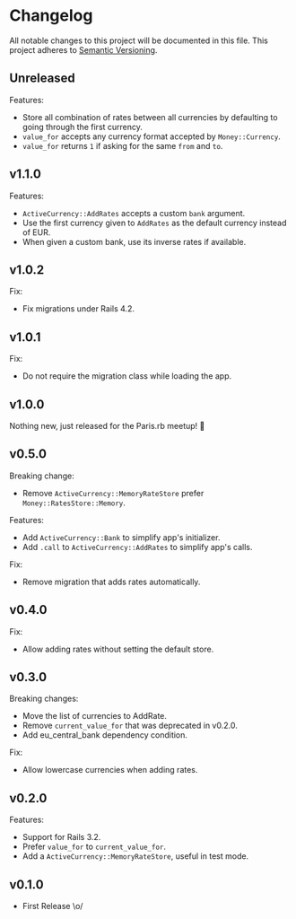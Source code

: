# Changelog

All notable changes to this project will be documented in this file.
This project adheres to [Semantic Versioning].

## Unreleased

Features:

- Store all combination of rates between all currencies by defaulting to going
  through the first currency.
- `value_for` accepts any currency format accepted by `Money::Currency`.
- `value_for` returns `1` if asking for the same `from` and `to`.

## v1.1.0

Features:

- `ActiveCurrency::AddRates` accepts a custom `bank` argument.
- Use the first currency given to `AddRates` as the default currency instead of
  EUR.
- When given a custom bank, use its inverse rates if available.

## v1.0.2

Fix:

- Fix migrations under Rails 4.2.

## v1.0.1

Fix:

- Do not require the migration class while loading the app.

## v1.0.0

Nothing new, just released for the Paris.rb meetup! 🎉

## v0.5.0

Breaking change:

- Remove `ActiveCurrency::MemoryRateStore` prefer `Money::RatesStore::Memory`.

Features:

- Add `ActiveCurrency::Bank` to simplify app's initializer.
- Add `.call` to `ActiveCurrency::AddRates` to simplify app's calls.

Fix:

- Remove migration that adds rates automatically.

## v0.4.0

Fix:

- Allow adding rates without setting the default store.

## v0.3.0

Breaking changes:

- Move the list of currencies to AddRate.
- Remove `current_value_for` that was deprecated in v0.2.0.
- Add eu_central_bank dependency condition.

Fix:

- Allow lowercase currencies when adding rates.

## v0.2.0

Features:

- Support for Rails 3.2.
- Prefer `value_for` to `current_value_for`.
- Add a `ActiveCurrency::MemoryRateStore`, useful in test mode.

## v0.1.0

- First Release \o/

[Semantic Versioning]: https://semver.org/spec/v2.0.0.html
